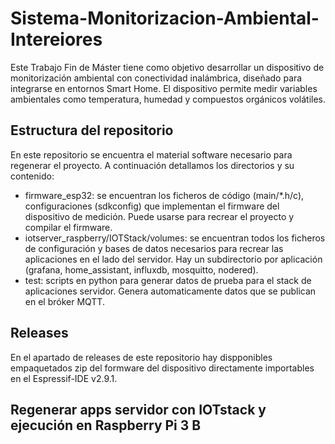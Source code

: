 # Sistema-Monitorizacion-Ambiental-Intereiores

Este Trabajo Fin de Máster tiene como objetivo desarrollar un dispositivo de monitorización ambiental con conectividad inalámbrica, diseñado para integrarse en entornos Smart Home. El dispositivo permite medir variables ambientales como temperatura, humedad y compuestos orgánicos volátiles.

## Estructura del repositorio

En este repositorio se encuentra el material software necesario para regenerar el proyecto. A continuación detallamos los directorios y su contenido:

- firmware_esp32: se encuentran los ficheros de código (main/*.h/c), configuraciones (sdkconfig) que implementan el firmware del dispositivo de medición. Puede usarse para recrear el proyecto y compilar el firmware.
- iotserver_raspberry/IOTStack/volumes: se encuentran todos los ficheros de configuración y bases de datos necesarios para recrear las aplicaciones en el lado del servidor. Hay un subdirectorio por aplicación (grafana, home_assistant, influxdb, mosquitto, nodered).
- test: scripts en python para generar datos de prueba para el stack de aplicaciones servidor. Genera automaticamente datos que se publican en el bróker MQTT.

## Releases

En el apartado de releases de este repositorio hay dispponibles empaquetados zip del formware del dispositivo directamente importables en el Espressif-IDE v2.9.1.

## Regenerar apps servidor con IOTstack y ejecución en Raspberry Pi 3 B
